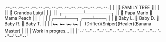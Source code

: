 .--..--..--..--..--..--..--..--..--..--..--..--..--..--..--..--.
|                                                              |
|                      🌳 FAMILY TREE 🌳                       |
|                                                              |
|      👴 Grandpa Luigi                                        |
|             │                                               |
|     ┌───────┴────────┐                                      |
|  🧔 Papa Mario    👩 Mama Peach                             |
|       │                 │                                    |
|   ┌───┴───┐         ┌───┴───┐                                |
| 👦 Baby L. 👧 Baby D. 👧 Baby R. 👦 Baby T.                  |
|                                                              |
|      🏎️    🏎️      🏎️     🏎️                           |
|   (Drifter)(Sniper)(Healer)(Banana Master)                |
|                                                             |
|       Work in progres...                                      |
|                                                              |
'--''--''--''--''--''--''--''--''--''--''--''--''--''--''--''--'
